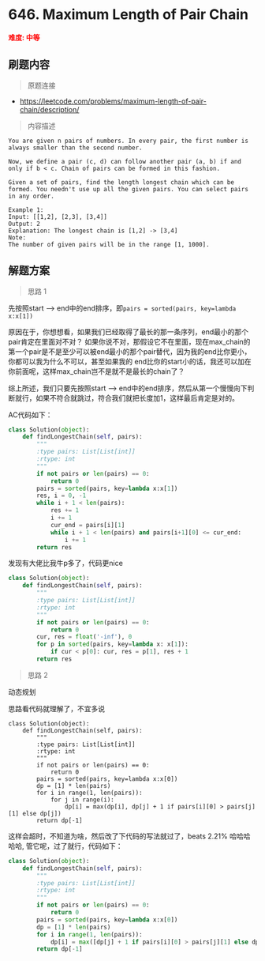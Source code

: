 #  646. Maximum Length of Pair Chain
**<font color=red>难度: 中等</font>**

## 刷题内容

> 原题连接

* https://leetcode.com/problems/maximum-length-of-pair-chain/description/

> 内容描述

```
You are given n pairs of numbers. In every pair, the first number is always smaller than the second number.

Now, we define a pair (c, d) can follow another pair (a, b) if and only if b < c. Chain of pairs can be formed in this fashion.

Given a set of pairs, find the length longest chain which can be formed. You needn't use up all the given pairs. You can select pairs in any order.

Example 1:
Input: [[1,2], [2,3], [3,4]]
Output: 2
Explanation: The longest chain is [1,2] -> [3,4]
Note:
The number of given pairs will be in the range [1, 1000].
```

## 解题方案

> 思路 1

先按照start --> end中的end排序，即```pairs = sorted(pairs, key=lambda x:x[1])```

原因在于，你想想看，如果我们已经取得了最长的那一条序列，end最小的那个pair肯定在里面对不对？
如果你说不对，那假设它不在里面，现在max_chain的第一个pair是不是至少可以被end最小的那个pair替代，因为我的end比你更小，你都可以我为什么不可以，甚至如果我的
end比你的start小的话，我还可以加在你前面呢，这样max_chain岂不是就不是最长的chain了？

综上所述，我们只要先按照start --> end中的end排序，然后从第一个慢慢向下判断就行，如果不符合就跳过，符合我们就把长度加1，这样最后肯定是对的。

AC代码如下：


```python
class Solution(object):
    def findLongestChain(self, pairs):
        """
        :type pairs: List[List[int]]
        :rtype: int
        """
        if not pairs or len(pairs) == 0:
            return 0
        pairs = sorted(pairs, key=lambda x:x[1])
        res, i = 0, -1
        while i + 1 < len(pairs):
            res += 1
            i += 1
            cur_end = pairs[i][1]
            while i + 1 < len(pairs) and pairs[i+1][0] <= cur_end:
                i += 1
        return res
```

发现有大佬比我牛p多了，代码更nice

```python
class Solution(object):
    def findLongestChain(self, pairs):
        """
        :type pairs: List[List[int]]
        :rtype: int
        """
        if not pairs or len(pairs) == 0:
            return 0
        cur, res = float('-inf'), 0
        for p in sorted(pairs, key=lambda x: x[1]):
            if cur < p[0]: cur, res = p[1], res + 1
        return res
```




> 思路 2

动态规划

思路看代码就理解了，不宜多说



```
class Solution(object):
    def findLongestChain(self, pairs):
        """
        :type pairs: List[List[int]]
        :rtype: int
        """
        if not pairs or len(pairs) == 0:
            return 0
        pairs = sorted(pairs, key=lambda x:x[0])
        dp = [1] * len(pairs)
        for i in range(1, len(pairs)):
            for j in range(i):
                dp[i] = max(dp[i], dp[j] + 1 if pairs[i][0] > pairs[j][1] else dp[j])
        return dp[-1]
```
这样会超时，不知道为啥，然后改了下代码的写法就过了，beats 2.21% 哈哈哈哈哈, 管它呢，过了就行，代码如下：

```python
class Solution(object):
    def findLongestChain(self, pairs):
        """
        :type pairs: List[List[int]]
        :rtype: int
        """
        if not pairs or len(pairs) == 0:
            return 0
        pairs = sorted(pairs, key=lambda x:x[0])
        dp = [1] * len(pairs)
        for i in range(1, len(pairs)):
            dp[i] = max([dp[j] + 1 if pairs[i][0] > pairs[j][1] else dp[j] for j in range(i)])
        return dp[-1]
```


